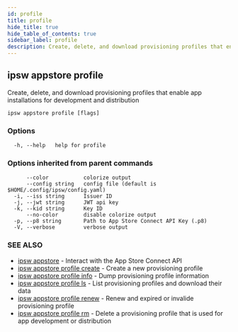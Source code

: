 ```yaml
---
id: profile
title: profile
hide_title: true
hide_table_of_contents: true
sidebar_label: profile
description: Create, delete, and download provisioning profiles that enable app installations for development and distribution
---
```

## ipsw appstore profile

Create, delete, and download provisioning profiles that enable app installations for development and distribution

```
ipsw appstore profile [flags]
```

### Options

```
  -h, --help   help for profile
```

### Options inherited from parent commands

```
      --color           colorize output
      --config string   config file (default is $HOME/.config/ipsw/config.yaml)
  -i, --iss string      Issuer ID
  -j, --jwt string      JWT api key
  -k, --kid string      Key ID
      --no-color        disable colorize output
  -p, --p8 string       Path to App Store Connect API Key (.p8)
  -V, --verbose         verbose output
```

### SEE ALSO

* [ipsw appstore](/docs/cli/ipsw/appstore)	 - Interact with the App Store Connect API
* [ipsw appstore profile create](/docs/cli/ipsw/appstore/profile/create)	 - Create a new provisioning profile
* [ipsw appstore profile info](/docs/cli/ipsw/appstore/profile/info)	 - Dump provisioning profile information
* [ipsw appstore profile ls](/docs/cli/ipsw/appstore/profile/ls)	 - List provisioning profiles and download their data
* [ipsw appstore profile renew](/docs/cli/ipsw/appstore/profile/renew)	 - Renew and expired or invalide provisioning profile
* [ipsw appstore profile rm](/docs/cli/ipsw/appstore/profile/rm)	 - Delete a provisioning profile that is used for app development or distribution

